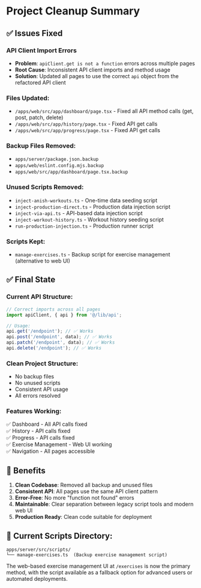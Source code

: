 # Project Cleanup Summary

## ✅ Issues Fixed

### API Client Import Errors

- **Problem**: `apiClient.get is not a function` errors across multiple pages
- **Root Cause**: Inconsistent API client imports and method usage
- **Solution**: Updated all pages to use the correct `api` object from the refactored API client

### Files Updated:

- `/apps/web/src/app/dashboard/page.tsx` - Fixed all API method calls (get, post, patch, delete)
- `/apps/web/src/app/history/page.tsx` - Fixed API get calls
- `/apps/web/src/app/progress/page.tsx` - Fixed API get calls

### Backup Files Removed:

- `apps/server/package.json.backup`
- `apps/web/eslint.config.mjs.backup`
- `apps/web/src/app/dashboard/page.tsx.backup`

### Unused Scripts Removed:

- `inject-anish-workouts.ts` - One-time data seeding script
- `inject-production-direct.ts` - Production data injection script
- `inject-via-api.ts` - API-based data injection script
- `inject-workout-history.ts` - Workout history seeding script
- `run-production-injection.ts` - Production runner script

### Scripts Kept:

- `manage-exercises.ts` - Backup script for exercise management (alternative to web UI)

## ✅ Final State

### Current API Structure:

```typescript
// Correct imports across all pages
import apiClient, { api } from '@/lib/api';

// Usage:
api.get('/endpoint'); // ✅ Works
api.post('/endpoint', data); // ✅ Works
api.patch('/endpoint', data); // ✅ Works
api.delete('/endpoint'); // ✅ Works
```

### Clean Project Structure:

- No backup files
- No unused scripts
- Consistent API usage
- All errors resolved

### Features Working:

✅ Dashboard - All API calls fixed  
✅ History - API calls fixed  
✅ Progress - API calls fixed  
✅ Exercise Management - Web UI working  
✅ Navigation - All pages accessible

## 🎯 Benefits

1. **Clean Codebase**: Removed all backup and unused files
2. **Consistent API**: All pages use the same API client pattern
3. **Error-Free**: No more "function not found" errors
4. **Maintainable**: Clear separation between legacy script tools and modern web UI
5. **Production Ready**: Clean code suitable for deployment

## 📁 Current Scripts Directory:

```
apps/server/src/scripts/
└── manage-exercises.ts  (Backup exercise management script)
```

The web-based exercise management UI at `/exercises` is now the primary method, with the script available as a fallback option for advanced users or automated deployments.
